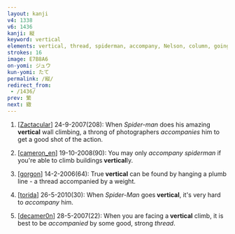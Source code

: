 ```yaml
---
layout: kanji
v4: 1338
v6: 1436
kanji: 縦
keyword: vertical
elements: vertical, thread, spiderman, accompany, Nelson, column, going, line, horns, mend
strokes: 16
image: E7B8A6
on-yomi: ジュウ
kun-yomi: たて
permalink: /縦/
redirect_from:
 - /1436/
prev: 繁
next: 緻
---
```


1) [<a href="http://kanji.koohii.com/profile/Zactacular">Zactacular</a>] 24-9-2007(208): When <em>Spider-man</em> does his amazing<strong> vertical</strong> wall climbing, a throng of photographers <em>accompanies</em> him to get a good shot of the action.

2) [<a href="http://kanji.koohii.com/profile/cameron_en">cameron_en</a>] 19-10-2008(90): You may only <em>accompany</em> <em>spiderman</em> if you&#039;re able to climb buildings<strong> vertical</strong>ly.

3) [<a href="http://kanji.koohii.com/profile/gorgon">gorgon</a>] 14-2-2006(64): True<strong> vertical</strong> can be found by hanging a plumb line - a thread accompanied by a weight.

4) [<a href="http://kanji.koohii.com/profile/torida">torida</a>] 26-5-2010(30): When <em>Spider-Man</em> goes<strong> vertical</strong>, it&#039;s very hard to <em>accompany</em> him.

5) [<a href="http://kanji.koohii.com/profile/decamer0n">decamer0n</a>] 28-5-2007(22): When you are facing a<strong> vertical</strong> climb, it is best to be <em>accompanied</em> by some good, strong <em>thread</em>.


